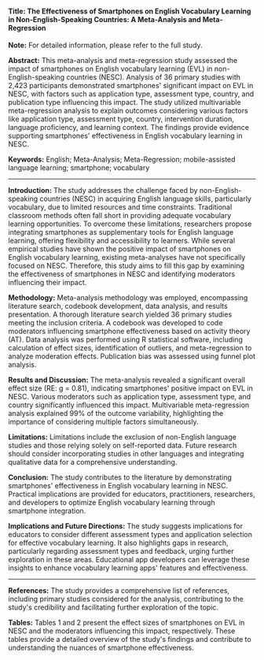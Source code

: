 #### Title: The Effectiveness of Smartphones on English Vocabulary Learning in Non-English-Speaking Countries: A Meta-Analysis and Meta-Regression

**Note:** For detailed information, please refer to the full study.

**Abstract:**
This meta-analysis and meta-regression study assessed the impact of smartphones on English vocabulary learning (EVL) in non-English-speaking countries (NESC). Analysis of 36 primary studies with 2,423 participants demonstrated smartphones' significant impact on EVL in NESC, with factors such as application type, assessment type, country, and publication type influencing this impact. The study utilized multivariable meta-regression analysis to explain outcomes considering various factors like application type, assessment type, country, intervention duration, language proficiency, and learning context. The findings provide evidence supporting smartphones' effectiveness in English vocabulary learning in NESC.

**Keywords:** English; Meta-Analysis; Meta-Regression; mobile-assisted language learning; smartphone; vocabulary

---

**Introduction:**
The study addresses the challenge faced by non-English-speaking countries (NESC) in acquiring English language skills, particularly vocabulary, due to limited resources and time constraints. Traditional classroom methods often fall short in providing adequate vocabulary learning opportunities. To overcome these limitations, researchers propose integrating smartphones as supplementary tools for English language learning, offering flexibility and accessibility to learners. While several empirical studies have shown the positive impact of smartphones on English vocabulary learning, existing meta-analyses have not specifically focused on NESC. Therefore, this study aims to fill this gap by examining the effectiveness of smartphones in NESC and identifying moderators influencing their impact.

**Methodology:**
Meta-analysis methodology was employed, encompassing literature search, codebook development, data analysis, and results presentation. A thorough literature search yielded 36 primary studies meeting the inclusion criteria. A codebook was developed to code moderators influencing smartphone effectiveness based on activity theory (AT). Data analysis was performed using R statistical software, including calculation of effect sizes, identification of outliers, and meta-regression to analyze moderation effects. Publication bias was assessed using funnel plot analysis.

**Results and Discussion:**
The meta-analysis revealed a significant overall effect size (RE: g = 0.81), indicating smartphones' positive impact on EVL in NESC. Various moderators such as application type, assessment type, and country significantly influenced this impact. Multivariable meta-regression analysis explained 99% of the outcome variability, highlighting the importance of considering multiple factors simultaneously.

**Limitations:**
Limitations include the exclusion of non-English language studies and those relying solely on self-reported data. Future research should consider incorporating studies in other languages and integrating qualitative data for a comprehensive understanding.

**Conclusion:**
The study contributes to the literature by demonstrating smartphones' effectiveness in English vocabulary learning in NESC. Practical implications are provided for educators, practitioners, researchers, and developers to optimize English vocabulary learning through smartphone integration.

**Implications and Future Directions:**
The study suggests implications for educators to consider different assessment types and application selection for effective vocabulary learning. It also highlights gaps in research, particularly regarding assessment types and feedback, urging further exploration in these areas. Educational app developers can leverage these insights to enhance vocabulary learning apps' features and effectiveness.

---

**References:**
The study provides a comprehensive list of references, including primary studies considered for the analysis, contributing to the study's credibility and facilitating further exploration of the topic.

**Tables:**
Tables 1 and 2 present the effect sizes of smartphones on EVL in NESC and the moderators influencing this impact, respectively. These tables provide a detailed overview of the study's findings and contribute to understanding the nuances of smartphone effectiveness.

 

